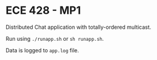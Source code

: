 ECE 428 - MP1
=============

Distributed Chat application with totally-ordered multicast.

Run using `./runapp.sh` or `sh runapp.sh`.

Data is logged to `app.log` file.
